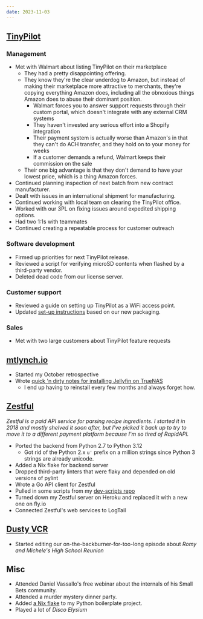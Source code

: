 ```yaml
---
date: 2023-11-03
---
```


## [TinyPilot](https://tinypilotkvm.com)

### Management

- Met with Walmart about listing TinyPilot on their marketplace
  - They had a pretty disappointing offering.
  - They know they're the clear underdog to Amazon, but instead of making their marketplace more attractive to merchants, they're copying everything Amazon does, including all the obnoxious things Amazon does to abuse their dominant position.
    - Walmart forces you to answer support requests through their custom portal, which doesn't integrate with any external CRM systems
    - They haven't invested any serious effort into a Shopify integration
    - Their payment system is actually worse than Amazon's in that they can't do ACH transfer, and they hold on to your money for weeks
    - If a customer demands a refund, Walmart keeps their commission on the sale
  - Their one big advantage is that they don't demand to have your lowest price, which is a thing Amazon forces.
- Continued planning inspection of next batch from new contract manufacturer.
- Dealt with issues in an international shipment for manufacturing.
- Continued working with local team on clearing the TinyPilot office.
- Worked with our 3PL on fixing issues around expedited shipping options.
- Had two 1:1s with teammates
- Continued creating a repeatable process for customer outreach

### Software development

- Firmed up priorities for next TinyPilot release.
- Reviewed a script for verifying microSD contents when flashed by a third-party vendor.
- Deleted dead code from our license server.

### Customer support

- Reviewed a guide on setting up TinyPilot as a WiFi access point.
- Updated [set-up instructions](https://tinypilotkvm.com/instructions/voyager2a/v2) based on our new packaging.

### Sales

- Met with two large customers about TinyPilot feature requests

## [mtlynch.io](https://mtlynch.io)

- Started my October retrospective
- Wrote [quick 'n dirty notes for installing Jellyfin on TrueNAS](https://mtlynch.io/notes/jellyfin-truenas-core/)
  - I end up having to reinstall every few months and always forget how.

## [Zestful](https://zestfuldata.com)

_Zestful is a paid API service for parsing recipe ingredients. I started it in 2018 and mostly shelved it soon after, but I've picked it back up to try to move it to a different payment platform because I'm so tired of RapidAPI._

- Ported the backend from Python 2.7 to Python 3.12
  - Got rid of the Python 2.x `u'` prefix on a million strings since Python 3 strings are already unicode.
- Added a Nix flake for backend server
- Dropped third-party linters that were flaky and depended on old versions of pylint
- Wrote a Go API client for Zestful
- Pulled in some scripts from my [dev-scripts repo](https://github.com/mtlynch/dev-scripts)
- Turned down my Zestful server on Heroku and replaced it with a new one on fly.io
- Connected Zestful's web services to LogTail

## [Dusty VCR](https://dustyvcr.com)

- Started editing our on-the-backburner-for-too-long episode about _Romy and Michele's High School Reunion_

## Misc

- Attended Daniel Vassallo's free webinar about the internals of his Small Bets community.
- Attended a murder mystery dinner party.
- Added [a Nix flake](https://github.com/mtlynch/python3_seed/pull/146) to my Python boilerplate project.
- Played a lot of _Disco Elysium_
